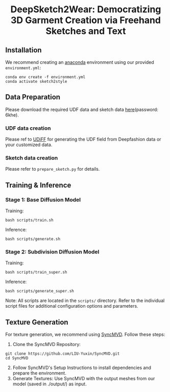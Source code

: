 <p align="center">
<h1 align="center">DeepSketch2Wear: Democratizing 3D Garment Creation via Freehand Sketches and Text</h1>

## Installation

We recommend creating an [anaconda](https://www.anaconda.com/) environment using our provided `environment.yml`:

```
conda env create -f environment.yml
conda activate sketch2style
```

## Data Preparation
Please download the required UDF data and sketch data [here](https://pan.baidu.com/)(password: 6khe). 
### UDF data creation
Please ref to [UDiFF](https://github.com/weiqi-zhang/UDiFF/tree/main) for generating the UDF field from Deepfashion data or your customized data.
### Sketch data creation
Please refer to  `prepare_sketch.py` for details.

## Training & Inference
### Stage 1: Base Diffusion Model
Training:
```
bash scripts/train.sh
```
Inference:
```
bash scripts/generate.sh
```
### Stage 2: Subdivision Diffusion Model
Training:
```
bash scripts/train_super.sh
```
Inference:
```
bash scripts/generate_super.sh
```
Note: All scripts are located in the `scripts/` directory. Refer to the individual script files for additional configuration options and parameters.

## Texture Generation

For texture generation, we recommend using [SyncMVD](https://github.com/LIU-Yuxin/SyncMVD). Follow these steps:

1. Clone the SyncMVD Repository:
```
git clone https://github.com/LIU-Yuxin/SyncMVD.git
cd SyncMVD
```
2. Follow SyncMVD's Setup Instructions to install dependencies and prepare the environment.
3. Generate Textures:
Use SyncMVD with the output meshes from our model (saved in ./output/) as input.
